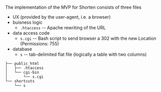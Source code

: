 The implementation of the MVP for Shorten consists of three files

* UX (provided by the user-agent, i.e. a browser)
* buisness logic
  + `.htaccess` -- Apache rewriting of the URL
* data access code
  + `s.cgi` -- Bash script to send browser a 302 with the new Location (Permissions: 755)
* database
  + `s` -- tab-delimited flat file (logically a table with two columns)

```
├── public_html
│   ├── .htaccess
│   └── cgi-bin
│       └── s.cgi
└── shortcuts
    └── s
```

